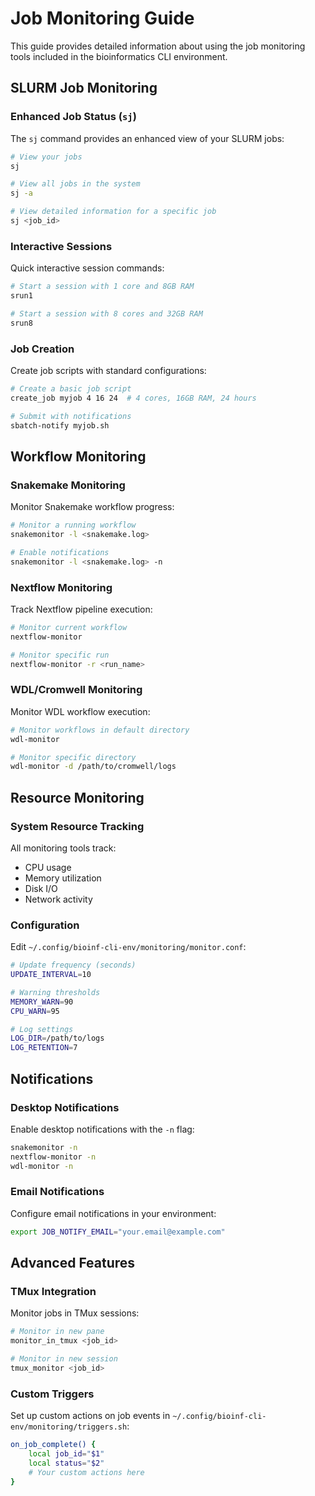 # Job Monitoring Guide

This guide provides detailed information about using the job monitoring tools
included in the bioinformatics CLI environment.

## SLURM Job Monitoring

### Enhanced Job Status (`sj`)

The `sj` command provides an enhanced view of your SLURM jobs:

```bash
# View your jobs
sj

# View all jobs in the system
sj -a

# View detailed information for a specific job
sj <job_id>
```

### Interactive Sessions

Quick interactive session commands:

```bash
# Start a session with 1 core and 8GB RAM
srun1

# Start a session with 8 cores and 32GB RAM
srun8
```

### Job Creation

Create job scripts with standard configurations:

```bash
# Create a basic job script
create_job myjob 4 16 24  # 4 cores, 16GB RAM, 24 hours

# Submit with notifications
sbatch-notify myjob.sh
```

## Workflow Monitoring

### Snakemake Monitoring

Monitor Snakemake workflow progress:

```bash
# Monitor a running workflow
snakemonitor -l <snakemake.log>

# Enable notifications
snakemonitor -l <snakemake.log> -n
```

### Nextflow Monitoring

Track Nextflow pipeline execution:

```bash
# Monitor current workflow
nextflow-monitor

# Monitor specific run
nextflow-monitor -r <run_name>
```

### WDL/Cromwell Monitoring

Monitor WDL workflow execution:

```bash
# Monitor workflows in default directory
wdl-monitor

# Monitor specific directory
wdl-monitor -d /path/to/cromwell/logs
```

## Resource Monitoring

### System Resource Tracking

All monitoring tools track:

- CPU usage
- Memory utilization
- Disk I/O
- Network activity

### Configuration

Edit `~/.config/bioinf-cli-env/monitoring/monitor.conf`:

```bash
# Update frequency (seconds)
UPDATE_INTERVAL=10

# Warning thresholds
MEMORY_WARN=90
CPU_WARN=95

# Log settings
LOG_DIR=/path/to/logs
LOG_RETENTION=7
```

## Notifications

### Desktop Notifications

Enable desktop notifications with the `-n` flag:

```bash
snakemonitor -n
nextflow-monitor -n
wdl-monitor -n
```

### Email Notifications

Configure email notifications in your environment:

```bash
export JOB_NOTIFY_EMAIL="your.email@example.com"
```

## Advanced Features

### TMux Integration

Monitor jobs in TMux sessions:

```bash
# Monitor in new pane
monitor_in_tmux <job_id>

# Monitor in new session
tmux_monitor <job_id>
```

### Custom Triggers

Set up custom actions on job events in `~/.config/bioinf-cli-env/monitoring/triggers.sh`:

```bash
on_job_complete() {
    local job_id="$1"
    local status="$2"
    # Your custom actions here
}
```
